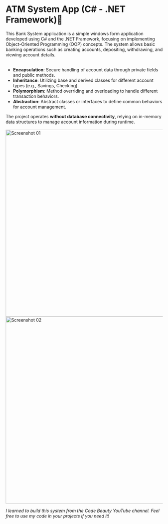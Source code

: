 <h1>ATM System App (C# - .NET Framework)🚀</h1>
This Bank System application is a simple windows form application developed using C# and the .NET Framework, focusing on implementing Object-Oriented Programming (OOP) concepts. The system allows basic banking operations such as creating accounts, depositing, withdrawing, and viewing account details.<br><br>

<ul>
<li><strong>Encapsulation</strong>: Secure handling of account data through private fields and public methods.</li>
<li><strong>Inheritance</strong>: Utilizing base and derived classes for different account types (e.g., Savings, Checking).</li>
<li><strong>Polymorphism</strong>: Method overriding and overloading to handle different transaction behaviors.</li>
<li><strong>Abstraction</strong>: Abstract classes or interfaces to define common behaviors for account management.</li>
</ul>
The project operates <strong>without database connectivity</strong>, relying on in-memory data structures to manage account information during runtime.<br><br>
<img width="600px" src="https://github.com/user-attachments/assets/154b06fe-4660-4e39-a343-bbb0b88fc4ff" alt="Screenshot 01"><br>
<img width="600px" src="https://github.com/user-attachments/assets/a5b426da-878b-4d51-ab63-d027d551c692" alt="Screenshot 02">


<i>I learned to build this system from the Code Beauty YouTube channel. Feel free to use my code in your projects if you need it!</i>
